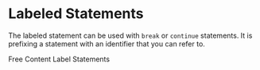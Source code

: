 # Labeled Statements

The labeled statement can be used with `break` or `continue` statements. It is prefixing a statement with an identifier that you can refer to.

<ResourceGroupTitle>Free Content</ResourceGroupTitle>
<BadgeLink colorScheme='yellow' badgeText='Read' href= 'https://developer.mozilla.org/en-US/docs/Web/JavaScript/Reference/Statements/label'>Label Statements</BadgeLink>
